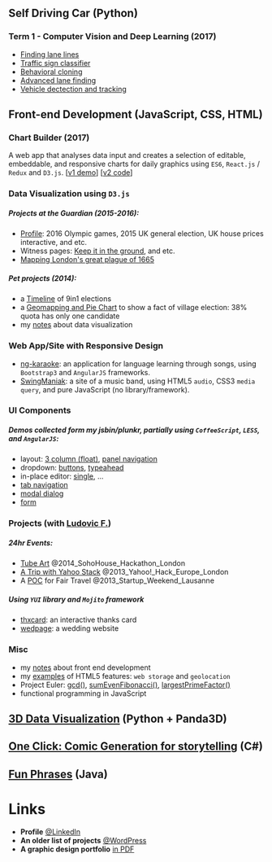 ## Self Driving Car (Python)
### Term 1 - Computer Vision and Deep Learning (2017)
- [Finding lane lines](https://github.com/PommE15/SDC-LaneLines-P1)
- [Traffic sign classifier](https://github.com/PommE15/SDC-TrafficSignClassifier-P2)
- [Behavioral cloning](https://github.com/PommE15/SDC-BehavioralCloning-P3)
- [Advanced lane finding](https://github.com/PommE15/SDC-AdvancedLaneLines-P4)
- [Vehicle dectection and tracking](https://github.com/PommE15/SDC-VehicleDetection-P5)

## Front-end Development (JavaScript, CSS, HTML)
### Chart Builder (2017)
A web app that analyses data input and creates a selection of editable, embeddable, and responsive charts for daily graphics using `ES6`, `React.js` / `Redux` and `D3.js`.
[[v1 demo](twitter.com/xocasgv/status/719207047003148288)]
[[v2 code](https://github.com/PommE15/basichartool)]

### Data Visualization using `D3.js`
##### Projects at the Guardian (2015-2016):
- [Profile](https://www.theguardian.com/profile/chia-jung-apple-c-fardel): 2016 Olympic games, 2015 UK general election, UK house prices interactive, and etc.
- Witness pages: [Keep it in the ground](https://www.theguardian.com/environment/ng-interactive/2015/may/27/keepitintheground-supporters-wellcome-trust-gates-foundation), and etc.
- [Mapping London's great plague of 1665](https://www.theguardian.com/society/ng-interactive/2015/aug/12/london-great-plague-1665-bills-of-mortality)
##### Pet projects (2014):
- a [Timeline](http://jsbin.com/buziva) of 9in1 elections
- a [Geomapping and Pie Chart](http://pomme15.github.io/d3-electionTW-map/index.html) to show a fact of village election: 38% quota has only one candidate 
- my [notes](http://dodolab.tumblr.com/) about data visualization

### Web App/Site with Responsive Design
- [ng-karaoke](http://pomme15.github.io/ng-karaoke/app/#/template3/aufuns): 
  an application for language learning through songs, 
  using `Bootstrap3` and `AngularJS` frameworks.
- [SwingManiak](http://pomme15.github.io/dodolab-swingmaniak): 
  a site of a music band, using HTML5 `audio`, CSS3 `media query`, 
  and pure JavaScript (no library/framework).

### UI Components
##### Demos collected form my jsbin/plunkr, partially using `CoffeeScript`, `LESS`, and `AngularJS`:
- layout: 
  [3 column (float)](http://jsbin.com/yicon/7/edit?html,css,output), 
  [panel navigation](http://plnkr.co/edit/Yiwerr?p=preview)
- dropdown: 
  [buttons](http://embed.plnkr.co/VSBCWNKFDhs3gp4f1gHR/preview),
  [typeahead](http://plnkr.co/edit/VO84kAFmyxsPcJBYderI?p=preview)
- in-place editor: [single](http://plnkr.co/edit/i217Md?p=preview), ...
- [tab navigation](http://embed.plnkr.co/fA80SHd6cdtqNkXZG5ne/preview)
- [modal dialog](http://embed.plnkr.co/Z43tWC9GglqrEzwMf9h4/preview)
- [form](http://plnkr.co/edit/yiTrlQDpWmM7eYe2Q2q3?p=preview)

### Projects (with [Ludovic F.](https://github.com/lazybean?tab=repositories))
##### 24hr Events:
- [Tube Art](http://pomme15.github.io/yhack2014-map-voronoi/examples/stations/) @2014_SohoHouse_Hackathon_London
- [A Trip with Yahoo Stack](http://hacks.developer.yahoo.com/hack/yahoo-hack-europe-london/yoo-travel/event_9/hack_568) @2013_Yahoo!_Hack_Europe_London
- A [POC](http://lazybean.github.io/startupWE2012/view) for Fair Travel @2013_Startup_Weekend_Lausanne

##### Using `YUI` library and `Mojito` framework
- [thxcard](http://pomme15.github.io/dodolab-thxcard): an interactive thanks card
- [wedpage](http://chanfardel.herokuapp.com/#main): a wedding website

### Misc
- my [notes](http://seedpom.tumblr.com) about front end development
- my [examples](http://pomme15.wordpress.com/projects/firsthtml5/) of HTML5 features: `web storage` and `geolocation`
- Project Euler: 
  [gcd()](http://jsbin.com/hehaca/1/edit), 
  [sumEvenFibonacci()](http://jsbin.com/honome/3/edit?js,console),
  [largestPrimeFactor()](http://jsbin.com/ruboq/1/edit?js,console)
- functional programming in JavaScript


## [3D Data Visualization](http://pomme15.wordpress.com/projects/datacraft) (Python + Panda3D)
## [One Click: Comic Generation for storytelling](http://pomme15.wordpress.com/projects/comic-generation) (C#) 
## [Fun Phrases](http://pomme15.wordpress.com/projects/funphrases/) (Java)


# Links
- **Profile** [@LinkedIn](http://uk.linkedin.com/pub/chia-jung-apple-chan-fardel/31/564/962/)
- **An older list of projects** [@WordPress](http://pomme15.wordpress.com/projects/)
- **A graphic design portfolio** [in PDF](http://pomme15.files.wordpress.com/2011/03/design_cjchanapple.pdf)
